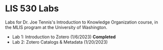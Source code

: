 # LIS 530 Labs
Labs for Dr. Joe Tennis's Introduction to Knowledge Organization course, in the MLIS program at the University of Washington.
- Lab 1: Introduction to Zotero (1/6/2023) **Completed**
- Lab 2: Zotero Catalogs & Metadata (1/20/2023)
